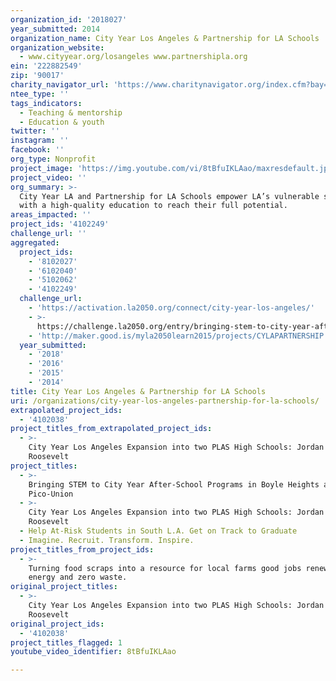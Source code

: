 ```yaml
---
organization_id: '2018027'
year_submitted: 2014
organization_name: City Year Los Angeles & Partnership for LA Schools
organization_website:
  - www.cityyear.org/losangeles www.partnershipla.org
ein: '222882549'
zip: '90017'
charity_navigator_url: 'https://www.charitynavigator.org/index.cfm?bay=search.profile&ein=222882549'
ntee_type: ''
tags_indicators:
  - Teaching & mentorship
  - Education & youth
twitter: ''
instagram: ''
facebook: ''
org_type: Nonprofit
project_image: 'https://img.youtube.com/vi/8tBfuIKLAao/maxresdefault.jpg'
project_video: ''
org_summary: >-
  City Year LA and Partnership for LA Schools empower LA’s vulnerable students
  with a high-quality education to reach their full potential.
areas_impacted: ''
project_ids: '4102249'
challenge_url: ''
aggregated:
  project_ids:
    - '8102027'
    - '6102040'
    - '5102062'
    - '4102249'
  challenge_url:
    - 'https://activation.la2050.org/connect/city-year-los-angeles/'
    - >-
      https://challenge.la2050.org/entry/bringing-stem-to-city-year-after-school-programs-in-boyle-heights-and-pico-union
    - 'http://maker.good.is/myla2050learn2015/projects/CYLAPARTNERSHIP.html'
  year_submitted:
    - '2018'
    - '2016'
    - '2015'
    - '2014'
title: City Year Los Angeles & Partnership for LA Schools
uri: /organizations/city-year-los-angeles-partnership-for-la-schools/
extrapolated_project_ids:
  - '4102038'
project_titles_from_extrapolated_project_ids:
  - >-
    City Year Los Angeles Expansion into two PLAS High Schools: Jordan and
    Roosevelt
project_titles:
  - >-
    Bringing STEM to City Year After-School Programs in Boyle Heights and
    Pico-Union
  - >-
    City Year Los Angeles Expansion into two PLAS High Schools: Jordan and
    Roosevelt
  - Help At-Risk Students in South L.A. Get on Track to Graduate
  - Imagine. Recruit. Transform. Inspire.
project_titles_from_project_ids:
  - >-
    Turning food scraps into a resource for local farms good jobs renewable
    energy and zero waste.
original_project_titles:
  - >-
    City Year Los Angeles Expansion into two PLAS High Schools: Jordan and
    Roosevelt
original_project_ids:
  - '4102038'
project_titles_flagged: 1
youtube_video_identifier: 8tBfuIKLAao

---
```

